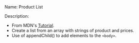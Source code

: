 Name: Product List

Description:
- From MDN's [Tutorial](https://developer.mozilla.org/en-US/docs/Learn/JavaScript/First_steps/Arrays).
- Create a list from an array with strings of product and prices.
- Use of appendChild() to add elements to the `<body>`.